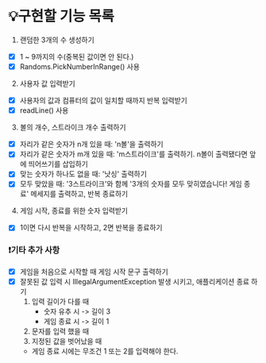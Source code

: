 # 💡구현할 기능 목록

1. 랜덤한 3개의 수 생성하기

- [x] 1 ~ 9까지의 수(중복된 값이면 안 된다.)
- [x] Randoms.PickNumberInRange() 사용

2. 사용자 값 입력받기

- [x] 사용자의 값과 컴퓨터의 값이 일치할 때까지 반복 입력받기
- [x] readLine() 사용

3. 볼의 개수, 스트라이크 개수 출력하기

- [x] 자리가 같은 숫자가 n개 있을 때: 'n볼'을 출력하기
- [x] 자리가 같은 숫자가 m개 있을 때: 'm스트라이크'를 출력하기. n볼이 출력됐다면 앞에 띄어쓰기를 삽입하기
- [x] 맞는 숫자가 하나도 없을 때: '낫싱' 출력하기
- [x] 모두 맞았을 때: '3스트라이크'와 함께 '3개의 숫자를 모두 맞히였습니다! 게임 종료' 메세지를 출력하고, 반복 종료하기

4. 게임 시작, 종료를 위한 숫자 입력받기

- [x] 1이면 다시 반복을 시작하고, 2면 반복을 종료하기

### ❗기타 추가 사항

- [x] 게임을 처음으로 시작할 때 게임 시작 문구 출력하기
- [x] 잘못된 값 입력 시 IllegalArgumentException 발생 시키고, 애플리케이션 종료 하기 
  1. 입력 길이가 다를 때
     - 숫자 유추 시 -> 길이 3
     - 게임 종료 시 -> 길이 1
  2. 문자를 입력 했을 때
  3. 지정된 값을 벗어났을 때
    - 게임 종료 시에는 무조건 1 또는 2를 입력해야 한다.